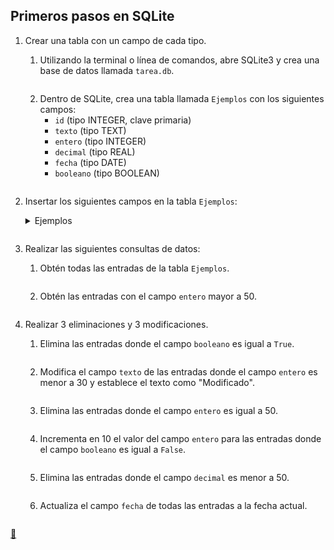 ## Primeros pasos en SQLite

1. Crear una tabla con un campo de cada tipo.
    1. Utilizando la terminal o línea de comandos, abre SQLite3 y crea una base de datos llamada `tarea.db`.
        ```shell
        
        ```
    2. Dentro de SQLite, crea una tabla llamada `Ejemplos` con los siguientes campos:
        * `id` (tipo INTEGER, clave primaria)
        * `texto` (tipo TEXT)
        * `entero` (tipo INTEGER)
        * `decimal` (tipo REAL)
        * `fecha` (tipo DATE)
        * `booleano` (tipo BOOLEAN)
        ```shell
        
        ```
2. Insertar los siguientes campos en la tabla `Ejemplos`:
    <details>
    <summary>Ejemplos</summary>

    | id    | texto     | entero | decimal | fecha      | booleano |
    | :---: | :-------- | :----: | :-----: | :--------: | :------: |
    | 1     | Ejemplo1  | 25     | 10.5    | 2022-05-15 | 0        |
    | 2     | Ejemplo2  | 63     | 45.7    | 2022-06-22 | 1        |
    | 3     | Ejemplo3  | 12     | 30.0    | 2022-07-10 | 0        |
    | 4     | Ejemplo4  | 78     | 75.2    | 2022-08-05 | 1        |
    | 5     | Ejemplo5  | 42     | 18.9    | 2022-09-12 | 0        |
    | 6     | Ejemplo6  | 55     | 60.3    | 2022-10-08 | 1        |
    | 7     | Ejemplo7  | 10     | 40.1    | 2022-11-17 | 0        |
    | 8     | Ejemplo8  | 87     | 22.6    | 2022-12-03 | 1        |
    | 9     | Ejemplo9  | 31     | 55.0    | 2023-01-20 | 0        |
    | 10    | Ejemplo10 | 68     | 90.4    | 2023-02-14 | 1        |
    | 11    | Ejemplo11 | 15     | 12.8    | 2023-03-22 | 0        |
    | 12    | Ejemplo12 | 72     | 48.6    | 2023-04-09 | 1        |
    | 13    | Ejemplo13 | 22     | 33.7    | 2023-05-01 | 0        |
    | 14    | Ejemplo14 | 93     | 70.2    | 2023-06-18 | 1        |
    | 15    | Ejemplo15 | 37     | 15.4    | 2023-07-05 | 0        |
    | 16    | Ejemplo16 | 81     | 82.9    | 2023-08-11 | 1        |
    | 17    | Ejemplo17 | 45     | 28.3    | 2023-09-27 | 0        |
    | 18    | Ejemplo18 | 60     | 50.6    | 2023-10-15 | 1        |
    | 19    | Ejemplo19 | 5      | 8.7     | 2023-11-22 | 0        |
    | 20    | Ejemplo20 | 76     | 65.1    | 2023-12-08 | 1        |
    | 21    | Ejemplo21 | 33     | 20.3    | 2024-01-14 | 0        |
    | 22    | Ejemplo22 | 70     | 55.8    | 2024-02-29 | 1        |
    | 23    | Ejemplo23 | 13     | 42.7    | 2024-03-18 | 0        |
    | 24    | Ejemplo24 | 89     | 78.4    | 2024-04-25 | 1        |
    | 25    | Ejemplo25 | 49     | 15.9    | 2024-05-12 | 0        |
    | 26    | Ejemplo26 | 62     | 60.7    | 2024-06-20 | 1        |
    | 27    | Ejemplo27 | 8      | 35.2    | 2024-07-07 | 0        |
    | 28    | Ejemplo28 | 95     | 25.6    | 2024-08-23 | 1        |
    | 29    | Ejemplo29 | 27     | 50.0    | 2024-09-10 | 0        |
    | 30    | Ejemplo30 | 74     | 85.3    | 2024-10-05 | 1        |
    | 31    | Ejemplo31 | 18     | 11.8    | 2024-11-12 | 0        |
    | 32    | Ejemplo32 | 83     | 47.6    | 2024-12-28 | 1        |
    | 33    | Ejemplo33 | 38     | 32.7    | 2025-01-15 | 0        |
    | 34    | Ejemplo34 | 101    | 70.2    | 2025-02-01 | 1        |
    | 35    | Ejemplo35 | 52     | 18.4    | 2025-03-20 | 0        |
    | 36    | Ejemplo36 | 67     | 83.9    | 2025-04-06 | 1        |
    | 37    | Ejemplo37 | 43     | 28.3    | 2025-05-13 | 0        |
    | 38    | Ejemplo38 | 58     | 50.6    | 2025-06-30 | 1        |
    | 39    | Ejemplo39 | 9      | 8.7     | 2025-07-17 | 0        |
    | 40    | Ejemplo40 | 82     | 65.1    | 2025-08-23 | 1        |
    | 41    | Ejemplo41 | 26     | 20.3    | 2025-09-09 | 0        |
    | 42    | Ejemplo42 | 73     | 55.8    | 2025-10-26 | 1        |
    | 43    | Ejemplo43 | 14     | 42.7    | 2025-11-13 | 0        |
    | 44    | Ejemplo44 | 90     | 78.4    | 2025-12-30 | 1        |
    | 45    | Ejemplo45 | 50     | 15.9    | 2026-01-16 | 0        |
    | 46    | Ejemplo46 | 63     | 60.7    | 2026-02-03 | 1        |
    | 47    | Ejemplo47 | 7      | 35.2    | 2026-03-22 | 0        |
    | 48    | Ejemplo48 | 96     | 25.6    | 2026-04-08 | 1        |
    | 49    | Ejemplo49 | 28     | 50.0    | 2026-05-25 | 0        |
    | 50    | Ejemplo50 | 75     | 85.3    | 2026-06-11 | 1        |
    </details>

    ```sql
    
    ```
3. Realizar las siguientes consultas de datos:
    1. Obtén todas las entradas de la tabla `Ejemplos`.
        ```sql
        
        ```
    2. Obtén las entradas con el campo `entero` mayor a 50.
        ```sql
        
        ```
4. Realizar 3 eliminaciones y 3 modificaciones.
    1. Elimina las entradas donde el campo `booleano` es igual a `True`.
        ```sql
        
        ```
    2. Modifica el campo `texto` de las entradas donde el campo `entero` es menor a 30 y establece el texto como "Modificado".
        ```sql
        
        ```
    3. Elimina las entradas donde el campo `entero` es igual a 50.
        ```sql
        
        ```
    4. Incrementa en 10 el valor del campo `entero` para las entradas donde el campo `booleano` es igual a `False`.
        ```sql
        
        ```
    5. Elimina las entradas donde el campo `decimal` es menor a 50.
        ```sql
        
        ```
    6. Actualiza el campo `fecha` de todas las entradas a la fecha actual.
        ```sql
        
        ```

<link rel="stylesheet" href="./../../../README.css">
<a class="scrollup" href="#top">&#x1F53C</a>